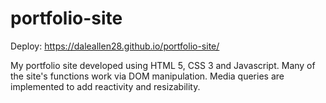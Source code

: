 # portfolio-site

Deploy: https://daleallen28.github.io/portfolio-site/

My portfolio site developed using HTML 5, CSS 3 and Javascript. Many of the site's functions work via DOM manipulation.
Media queries are implemented to add reactivity and resizability.
